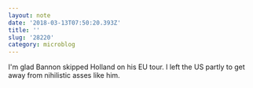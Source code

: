 ```yaml
---
layout: note
date: '2018-03-13T07:50:20.393Z'
title: ''
slug: '28220'
category: microblog
---
```

I&#39;m glad Bannon skipped Holland on his EU tour. I left the US partly to get away from nihilistic asses like him.
